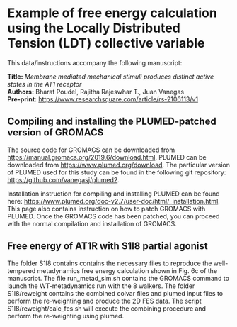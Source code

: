 # Example of free energy calculation using the Locally Distributed Tension (LDT) collective variable

This data/instructions accompany the following manuscript:

**Title:** *Membrane mediated mechanical stimuli produces distinct active states in the AT1 receptor*  
**Authors:** Bharat Poudel, Rajitha Rajeswhar T., Juan Vanegas  
**Pre-print:** <https://www.researchsquare.com/article/rs-2106113/v1>

## Compiling and installing the PLUMED-patched version of GROMACS

The source code for GROMACS can be downloaded from <https://manual.gromacs.org/2019.6/download.html>. PLUMED can be downloaded from <https://www.plumed.org/download>. The particular version of PLUMED used for this study can be found in the following git repository: <https://github.com/vanegasj/plumed2>.

Installation instruction for compiling and installing PLUMED can be found here: <https://www.plumed.org/doc-v2.7/user-doc/html/_installation.html>. This page also contains instruction on how to patch GROMACS with PLUMED. Once the GROMACS code has been patched, you can proceed with the normal compilation and installation of GROMACS.

## Free energy of AT1R with S1I8 partial agonist

The folder S1I8 contains contains the necessary files to reproduce the well-tempered metadynamics free energy calculation shown in Fig. 6c of the manuscript. The file run_metad_sim.sh contains the GROMACS command to launch the WT-metadynamics run with the 8 walkers.
The folder S1I8/reweight contains the combined colvar files and plumed input files to perform the re-weighting and produce the 2D FES data. The script S1I8/reweight/calc_fes.sh will execute the combining procedure and perform the re-weighting using plumed.

